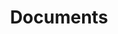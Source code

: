 ---
layout: doc-list
title: "Documents"
filter:
  - by_category: "doc-cat"
permalink: /documents/
---